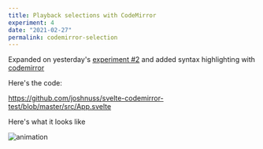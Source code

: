 ```yaml
---
title: Playback selections with CodeMirror
experiment: 4
date: "2021-02-27"
permalink: codemirror-selection
---
```


Expanded on yesterday's [experiment #2](/posts/recording-and-animating-input-selections) and added syntax highlighting with [codemirror](https://codemirror.net/)

Here's the code:

https://github.com/joshnuss/svelte-codemirror-test/blob/master/src/App.svelte

Here's what it looks like

![animation](/images/codemirror-selection-animation.gif)
